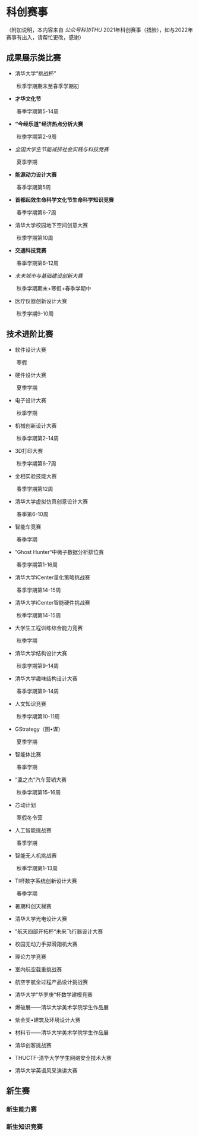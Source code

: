 # 科创赛事

（附加说明，本内容来自  *公众号科协THU* 2021年科创赛事（捂脸），如与2022年 赛事有出入，请帮忙更改，感谢）



## 成果展示类比赛

- 清华大学“挑战杯” 

  ​	秋季学期期末至春季学期初

- **才华文化节**  

  ​	春季学期第5-14周

- **“今经乐道”经济热点分析大赛**

  ​	秋季学期第2-9周

- *全国大学生节能减排社会实践与科技竞赛*

  ​	夏季学期

- **能源动力设计大赛**

  ​	春季学期第5周

- **首都起效生命科学文化节生命科学知识竞赛**

  ​	春季学期第6-7周

- 清华大学校园地下空间创意大赛

  ​	秋季学期第10周

- **交通科技竞赛**

  ​	春季学期第6-12周

- *未来城市与基础建设创新大赛*

  ​	秋季学期期末+寒假+春季学期中

- 医疗仪器创新设计大赛

  ​	秋季学期9-10周



## 技术进阶比赛

- 软件设计大赛

  ​	寒假

- 硬件设计大赛

  ​	夏季学期

- 电子设计大赛

  ​	秋季学期

- 机械创新设计大赛

  ​	秋季学期第2-14周

- 3D打印大赛

  ​	秋季学期第6-7周

- 金相实验技能大赛

  ​	春季学期第12周

- 清华大学虚拟仿真创意设计大赛

  ​	春季第6-10周

- 智能车竞赛

  ​	春季学期

- ”Ghost Hunter“中微子数据分析排位赛

  ​	春季学期第1-16周

- 清华大学iCenter量化策略挑战赛

  ​	春季学期第14-15周

- 清华大学iCenter智能硬件挑战赛

  ​	秋季学期第14-15周

- 大学生工程训练综合能力竞赛

  ​	秋季学期

- 清华大学结构设计大赛

  ​	秋季学期第9-14周

- 清华大学趣味结构设计大赛

  ​	春季学期第9-14周

- 人文知识竞赛

  ​	秋季学期第10-11周

- GStrategy（图•谋）

  ​	夏季学期

- 智能体比赛

  ​	春季学期

- ”瀛之杰“汽车营销大赛

  ​	秋季学期第15-16周

- 芯动计划

  ​	寒假冬令营

- 人工智能挑战赛

  ​	春季学期

- 智能无人机挑战赛

  ​	秋季学期第1-13周

- TI杯数字系统创新设计大赛

  ​	春季学期
  
- 暑期科创天梯赛

- 清华大学光电设计大赛

- ”航天四部开拓杯“未来飞行器设计大赛

- 校园无动力手掷滑翔机大赛

- 理论力学竞赛

- 室内航空载重挑战赛

- 航空宇航全过程产品设计挑战赛

- 清华大学”华罗庚“杯数学建模竞赛

- 爆破展——清华大学美术学院学生作品展

- 紫金奖•建筑及环境设计大赛

- 材料节——清华大学美术学院学生作品展

- 清华创客挑战赛

- THUCTF-清华大学学生网络安全技术大赛

- 清华大学英语风采演讲大赛



## 新生赛

### 新生能力赛

### 新生知识竞赛







